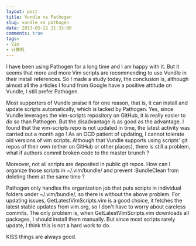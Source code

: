 ```yaml
---
layout: post
title: Vundle vs Pathogen
slug: vundle vs pathogen
date: 2013-05-22 21:33:00
comments: true
tags:
- Vim
- 计算机
---
```

I have been using Pathogen for a long time and I am happy with it. But it seems that more and more Vim scripts are recommending to use Vundle in their install references. So I made a study today, the conclusion is, although almost all the articles I found from Google have a positive attitude on Vundle, I still prefer Pathogen.

Most supporters of Vundle praise it for one reason, that is, it can install and update scripts automatically, which is lacked by Pathogen. Yes, since Vundle leverages the vim-scripts repository on GitHub, it is really easier to do so than Pathogen. But the disadvantage is as good as the advantage. I found that the vim-scripts repo is not updated in time, the latest activity was carried out a month ago ! As an OCD patient of updating, I cannot tolerate old versions of vim scripts. Although that Vundle supports using scripts' git repos of their own (either on GitHub or other places), there is still a problem, what if authors commit broken code to the master brunch ?

Moreover, not all scripts are deposited in public git repos. How can I organize those scripts in ~/.vim/bundle/ and prevent :BundleClean from deleting them at the same time ?

Pathogen only handles the organization job that puts scripts in individual folders under ~/.vim/bundle/, so there is without the above problem. For updating issues, GetLatestVimScripts.vim is a good choice, it fetches the latest stable updates from vim.org, so I don't have to worry about careless commits. The only problem is, when GetLatestVimScripts.vim downloads all packages, I should install them manually. But since most scripts rarely update, I think this is not a hard work to do.

KISS things are always good.
